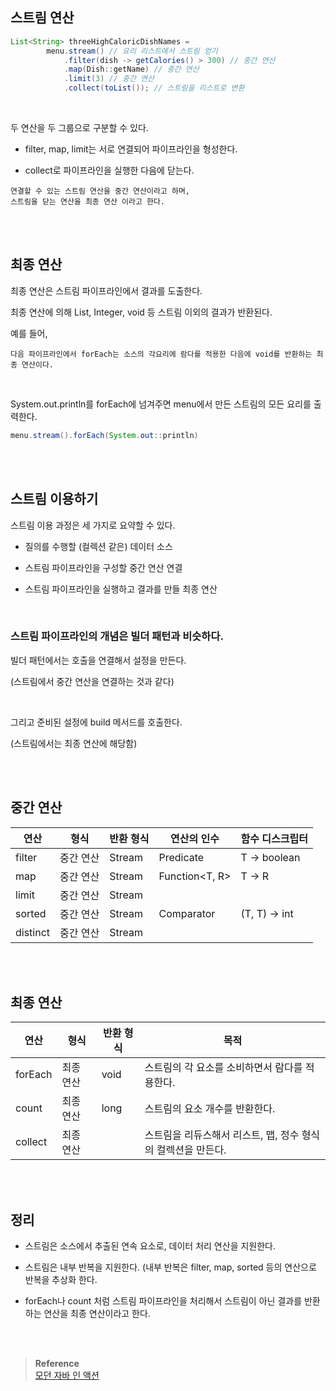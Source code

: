 ## 스트림 연산

```java
List<String> threeHighCaloricDishNames =
        menu.stream() // 요리 리스트에서 스트림 얻기
            .filter(dish -> getCalories() > 300) // 중간 연산
            .map(Dish::getName) // 중간 연산
            .limit(3) // 중간 연산
            .collect(toList()); // 스트림을 리스트로 변환
```

<br/>

두 연산을 두 그룹으로 구분할 수 있다.

- filter, map, limit는 서로 연결되어 파이프라인을 형성한다.

- collect로 파이프라인을 실행한 다음에 닫는다.

```
연결할 수 있는 스트림 연산을 중간 연산이라고 하며,
스트림을 닫는 연산을 최종 연산 이라고 한다.
```

<br/><br/>

## 최종 연산

최종 연산은 스트림 파이프라인에서 결과를 도출한다.

최종 연산에 의해 List, Integer, void 등 스트림 이외의 결과가 반환된다.

예를 들어,

```
다음 파이프라인에서 forEach는 소스의 각요리에 람다를 적용한 다음에 void를 반환하는 최종 연산이다.
```

<br/>

System.out.println를 forEach에 넘겨주면 menu에서 만든 스트림의 모든 요리를 출력한다.

```java
menu.stream().forEach(System.out::println)
```

<br/><br/>

## 스트림 이용하기

스트림 이용 과정은 세 가지로 요약할 수 있다.

- 질의를 수행할 (컬렉션 같은) 데이터 소스

- 스트림 파이프라인을 구성할 중간 연산 연결
- 스트림 파이프라인을 실행하고 결과를 만들 최종 연산

<br/>

### 스트림 파이프라인의 개념은 빌더 패턴과 비슷하다.

빌더 패턴에서는 호출을 연결해서 설정을 만든다.

(스트림에서 중간 연산을 연결하는 것과 같다) 

<br/>

그리고 준비된 설정에 build 메서드를 호출한다.

(스트림에서는 최종 연산에 해당함)

<br/><br/>

## 중간 연산

| 연산 | 형식 | 반환 형식 | 연산의 인수 | 함수 디스크립터 |
| --- | --- | --- | --- | --- |
| filter | 중간 연산 | Stream<T> | Predicate<T> | T → boolean |
| map | 중간 연산 | Stream<R> | Function<T, R> | T → R |
| limit | 중간 연산 | Stream<T> |  |  |
| sorted | 중간 연산 | Stream<T> | Comparator<T> | (T, T) → int |
| distinct | 중간 연산 | Stream<T> |  |  |

<br/><br/>

## 최종 연산

| 연산 | 형식 | 반환 형식 | 목적 |
| --- | --- | --- | --- |
| forEach | 최종 연산 | void | 스트림의 각 요소를 소비하면서 람다를 적용한다. |
| count | 최종 연산 | long | 스트림의 요소 개수를 반환한다. |
| collect | 최종 연산 |  | 스트림을 리듀스해서 리스트, 맵, 정수 형식의 컬렉션을 만든다. |

<br/><br/>

## 정리

- 스트림은 소스에서 추출된 연속 요소로, 데이터 처리 연산을 지원한다.

- 스트림은 내부 반복을 지원한다. (내부 반복은 filter, map, sorted 등의 연산으로 반복을 추상화 한다.
- forEach나 count 처럼 스트림 파이프라인을 처리해서 스트림이 아닌 결과를 반환하는 연산을 최종 연산이라고 한다.


<br/><br/>

>**Reference** 
> <br/> [모던 자바 인 액션](http://www.yes24.com/Product/Goods/77125987)